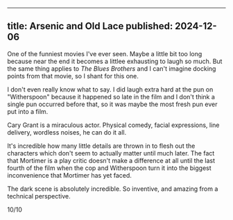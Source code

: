 ----
title: Arsenic and Old Lace
published: 2024-12-06
----

One of the funniest movies I've ever seen. Maybe a little bit too long because near the end it becomes a littlee exhausting to laugh so much. But the same thing applies to _The Blues Brothers_ and I can't imagine docking points from that movie, so I shant for this one.

I don't even really know what to say. I did laugh extra hard at the pun on "Witherspoon" because it happened so late in the film and I don't think a single pun occurred before that, so it was maybe the most fresh pun ever put into a film.

Cary Grant is a miraculous actor. Physical comedy, facial expressions, line delivery, wordless noises, he can do it all.

It's incredible how many little details are thrown in to flesh out the characters which don't seem to actually matter until much later. The fact that Mortimer is a play critic doesn't make a difference at all until the last fourth of the film when the cop and Witherspoon turn it into the biggest inconvenience that Mortimer has yet faced.

The dark scene is absolutely incredible. So inventive, and amazing from a technical perspective.

10/10
